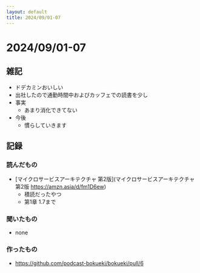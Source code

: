 ```yaml
---
layout: default
title: 2024/09/01-07
---
```


# 2024/09/01-07

## 雑記

* ドデカミンおいしい
* 出社したので通勤時間中およびカッフェでの読書を少し
* 事実
  * あまり消化できてない
* 今後
  * 慣らしていきます

## 記録

### 読んだもの

* [マイクロサービスアーキテクチャ 第2版](マイクロサービスアーキテクチャ 第2版 https://amzn.asia/d/fm1D6ew)
  * 積読だったやつ
  * 第1章 1.7まで

### 聞いたもの

* none

### 作ったもの

* https://github.com/podcast-bokueki/bokueki/pull/6
